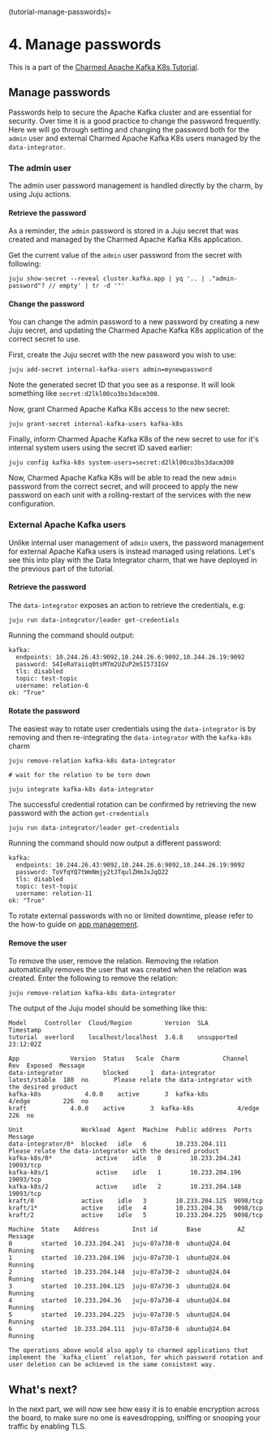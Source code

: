 (tutorial-manage-passwords)=
# 4. Manage passwords

This is a part of the [Charmed Apache Kafka K8s Tutorial](index.md).

## Manage passwords

Passwords help to secure the Apache Kafka cluster and are essential for security. Over time it is a good practice to change the password frequently. Here we will go through setting and changing the password both for the `admin` user and external Charmed Apache Kafka K8s users managed by the `data-integrator`.

### The admin user

The admin user password management is handled directly by the charm, by using Juju actions. 

#### Retrieve the password

As a reminder, the `admin` password is stored in a Juju secret that was created and managed by the Charmed Apache Kafka K8s application.

Get the current value of the `admin` user password from the secret with following:

```shell
juju show-secret --reveal cluster.kafka.app | yq '.. | ."admin-password"? // empty' | tr -d '"'
```

#### Change the password

You can change the admin password to a new password by creating a new Juju secret, and updating the Charmed Apache Kafka K8s application of the correct secret to use.

First, create the Juju secret with the new password you wish to use:

```shell
juju add-secret internal-kafka-users admin=mynewpassword
```

Note the generated secret ID that you see as a response. It will look something like `secret:d2lkl00co3bs3dacm300`.

Now, grant Charmed Apache Kafka K8s access to the new secret:

```shell
juju grant-secret internal-kafka-users kafka-k8s
```

Finally, inform Charmed Apache Kafka K8s of the new secret to use for it's internal system users using the secret ID saved earlier:

```shell
juju config kafka-k8s system-users=secret:d2lkl00co3bs3dacm300
```

Now, Charmed Apache Kafka K8s will be able to read the new `admin` password from the correct secret, and will proceed to apply the new password on each unit with a rolling-restart of the services with the new configuration.

### External Apache Kafka users

Unlike internal user management of `admin` users, the password management for external Apache Kafka users is instead managed using relations. Let's see this into play with the Data Integrator charm, that we have deployed in the previous part of the tutorial.

#### Retrieve the password

The `data-integrator` exposes an action to retrieve the credentials, e.g: 

```shell
juju run data-integrator/leader get-credentials
```

Running the command should output:

```shell 
kafka:
  endpoints: 10.244.26.43:9092,10.244.26.6:9092,10.244.26.19:9092
  password: S4IeRaYaiiq0tsM7m2UZuP2mSI573IGV
  tls: disabled
  topic: test-topic
  username: relation-6
ok: "True"
```

#### Rotate the password

The easiest way to rotate user credentials using the `data-integrator` is by removing and then re-integrating the `data-integrator` with the `kafka-k8s` charm

```shell
juju remove-relation kafka-k8s data-integrator

# wait for the relation to be torn down 

juju integrate kafka-k8s data-integrator
```

The successful credential rotation can be confirmed by retrieving the new password with the action `get-credentials`

```shell
juju run data-integrator/leader get-credentials 
```

Running the command should now output a different password:

```shell 
kafka:
  endpoints: 10.244.26.43:9092,10.244.26.6:9092,10.244.26.19:9092
  password: ToVfqYQ7tWmNmjy2tJTqulZHmJxJqQ22
  tls: disabled
  topic: test-topic
  username: relation-11
ok: "True"
```

To rotate external passwords with no or limited downtime, please refer to the how-to guide on [app management](how-to-client-connections).

#### Remove the user

To remove the user, remove the relation. Removing the relation automatically removes the user that was created when the relation was created. Enter the following to remove the relation:

```shell
juju remove-relation kafka-k8s data-integrator
```

The output of the Juju model should be something like this:

```shell
Model     Controller  Cloud/Region         Version  SLA          Timestamp
tutorial  overlord    localhost/localhost  3.6.8    unsupported  23:12:02Z

App              Version  Status   Scale  Charm            Channel        Rev  Exposed  Message
data-integrator           blocked      1  data-integrator  latest/stable  180  no       Please relate the data-integrator with the desired product
kafka-k8s            4.0.0    active       3  kafka-k8s            4/edge         226  no       
kraft            4.0.0    active       3  kafka-k8s            4/edge         226  no       

Unit                Workload  Agent  Machine  Public address  Ports      Message
data-integrator/0*  blocked   idle   6        10.233.204.111             Please relate the data-integrator with the desired product
kafka-k8s/0*            active    idle   0        10.233.204.241  19093/tcp  
kafka-k8s/1             active    idle   1        10.233.204.196  19093/tcp  
kafka-k8s/2             active    idle   2        10.233.204.148  19093/tcp  
kraft/0             active    idle   3        10.233.204.125  9098/tcp   
kraft/1*            active    idle   4        10.233.204.36   9098/tcp   
kraft/2             active    idle   5        10.233.204.225  9098/tcp   

Machine  State    Address         Inst id        Base          AZ  Message
0        started  10.233.204.241  juju-07a730-0  ubuntu@24.04      Running
1        started  10.233.204.196  juju-07a730-1  ubuntu@24.04      Running
2        started  10.233.204.148  juju-07a730-2  ubuntu@24.04      Running
3        started  10.233.204.125  juju-07a730-3  ubuntu@24.04      Running
4        started  10.233.204.36   juju-07a730-4  ubuntu@24.04      Running
5        started  10.233.204.225  juju-07a730-5  ubuntu@24.04      Running
6        started  10.233.204.111  juju-07a730-6  ubuntu@24.04      Running
```

```{note}
The operations above would also apply to charmed applications that implement the `kafka_client` relation, for which password rotation and user deletion can be achieved in the same consistent way.
```

## What's next?

In the next part, we will now see how easy it is to enable encryption across the board, to make sure no one is eavesdropping, sniffing or snooping your traffic by enabling TLS.

